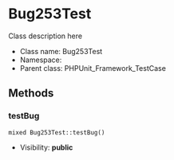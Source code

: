 Bug253Test
===============

Class description here




* Class name: Bug253Test
* Namespace: 
* Parent class: PHPUnit_Framework_TestCase







Methods
-------


### testBug

    mixed Bug253Test::testBug()





* Visibility: **public**



